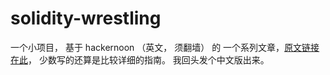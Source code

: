 # solidity-wrestling
一个小项目， 基于 hackernoon （英文， 须翻墙） 的 一个系列文章，[原文链接在此](https://hackernoon.com/ethereum-development-walkthrough-part-1-smart-contracts-b3979e6e573e)， 少数写的还算是比较详细的指南。 我回头发个中文版出来。
